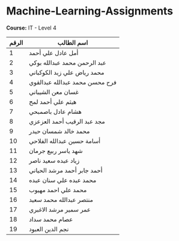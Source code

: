 # Machine-Learning-Assignments  
**Course:** IT - Level 4  

| الرقم | اسم الطالب                             |
|-------|----------------------------------------|
| 1     | أمل عادل علي أحمد                      |
| 2     | عبد الرحمن محمد عبدالله بوكي          |
| 3     | محمد رياض علي زيد الكوكباني           |
| 4     | فرح محسن محمد عبدالله عبدالقوي        |
| 5     | غسان معن الشيباني                      |
| 6     | هيثم علي أحمد لمح                      |
| 7     | هشام عادل باصمبحي                      |
| 8     | مجد عبد الرقيب أحمد العزعزي            |
| 9     | محمد خالد شمسان حيدر                   |
| 10    | أسامة حسين عبدالله الفلاحي              |
| 11    | شهد ياسر ربيع جرمان                    |
| 12    | زياد عبده سعيد ناصر                    |
| 13    | أحمد جابر أحمد مرشد الحياني            |
| 14    | محمد عبده علي سنان عبده                |
| 15    | محمد علي احمد مهيوب                     |
| 16    | منتصر عبدالله محمد سعيد                  |
| 17    | عمر سمير مرشد الاغبري                   |
| 18    | عصام محمد سداد                           |
| 19    | نجم الدين العبود                          |
